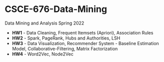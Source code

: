 # CSCE-676-Data-Mining
Data Mining and Analysis Spring 2022

- **HW1** - Data Cleaning, Frequent Itemsets (Apriori), Association Rules
- **HW2** - Spark, PageRank, Hubs and Authorities, LSH
- **HW3** - Data Visualization, Recommender System - Baseline Estimation Model, Collaborative-Filtering, Matrix Factorization
- **HW4** - Word2Vec, Node2Vec
